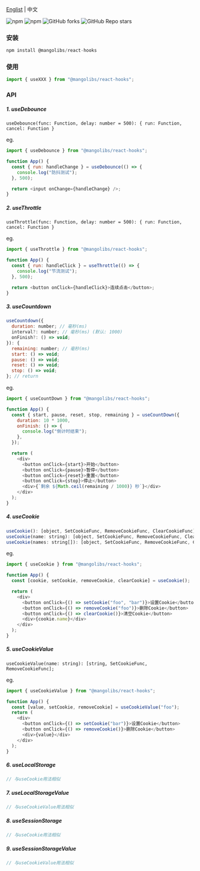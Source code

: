 <a href="https://github.com/chutaozh/mangolibs-react-hooks/tree/master#readme" target="_blank">Englist</a> | 中文

<p>
<img alt="npm" src="https://img.shields.io/npm/v/@mangolibs/react-hooks?logo=npm&color=%234ac41c">
<img alt="npm" src="https://img.shields.io/npm/dm/@mangolibs/react-hooks?logo=npm&color=%234ac41c">
<img alt="GitHub forks" src="https://img.shields.io/github/forks/chutaozh/mangolibs-react-hooks">
<img alt="GitHub Repo stars" src="https://img.shields.io/github/stars/chutaozh/mangolibs-react-hooks">
</p>

### 安装

```js
npm install @mangolibs/react-hooks
```

### 使用

```js
import { useXXX } from "@mangolibs/react-hooks";
```

### API

##### 1. useDebounce

`useDebounce(func: Function, delay: number = 500): { run: Function, cancel: Function }`

eg.

```js
import { useDebounce } from "@mangolibs/react-hooks";

function App() {
  const { run: handleChange } = useDebounce(() => {
    console.log("防抖测试");
  }, 500);

  return <input onChange={handleChange} />;
}
```

##### 2. useThrottle

`useThrottle(func: Function, delay: number = 500): { run: Function, cancel: Function }`

eg.

```js
import { useThrottle } from "@mangolibs/react-hooks";

function App() {
  const { run: handleClick } = useThrottle(() => {
    console.log("节流测试");
  }, 500);

  return <button onClick={handleClick}>连续点击</button>;
}
```

##### 3. useCountdown

```js
useCountdown({
  duration: number; // 毫秒(ms)
  interval?: number; // 毫秒(ms) (默认: 1000)
  onFinish?: () => void;
}): {
  remaining: number; // 毫秒(ms)
  start: () => void;
  pause: () => void;
  reset: () => void;
  stop: () => void;
}; // return
```

eg.

```js
import { useCountDown } from "@mangolibs/react-hooks";

function App() {
  const { start, pause, reset, stop, remaining } = useCountDown({
    duration: 10 * 1000,
    onFinish: () => {
      console.log("倒计时结束");
    },
  });

  return (
    <div>
      <button onClick={start}>开始</button>
      <button onClick={pause}>暂停</button>
      <button onClick={reset}>重置</button>
      <button onClick={stop}>停止</button>
      <div>{`剩余 ${Math.ceil(remaining / 1000)} 秒`}</div>
    </div>
  );
}
```

##### 4. useCookie

```js
useCookie(): [object, SetCookieFunc, RemoveCookieFunc, ClearCookieFunc];
useCookie(name: string): [object, SetCookieFunc, RemoveCookieFunc, ClearCookieFunc];
useCookie(names: string[]): [object, SetCookieFunc, RemoveCookieFunc, ClearCookieFunc];
```

eg.

```js
import { useCookie } from "@mangolibs/react-hooks";

function App() {
  const [cookie, setCookie, removeCookie, clearCookie] = useCookie();

  return (
    <div>
      <button onClick={() => setCookie("foo", "bar")}>设置Cookie</button>
      <button onClick={() => removeCookie("foo")}>删除Cookie</button>
      <button onClick={() => clearCookie()}>清空Cookie</button>
      <div>{cookie.name}</div>
    </div>
  );
}
```

##### 5. useCookieValue

`useCookieValue(name: string): [string, SetCookieFunc, RemoveCookieFunc];`

eg.

```js
import { useCookieValue } from "@mangolibs/react-hooks";

function App() {
  const [value, setCookie, removeCookie] = useCookieValue("foo");
  return (
    <div>
      <button onClick={() => setCookie("bar")}>设置Cookie</button>
      <button onClick={() => removeCookie()}>删除Cookie</button>
      <div>{value}</div>
    </div>
  );
}
```

##### 6. useLocalStorage

```js
// 与useCookie用法相似
```

##### 7. useLocalStorageValue

```js
// 与useCookieValue用法相似
```

##### 8. useSessionStorage

```js
// 与useCookie用法相似
```

##### 9. useSessionStorageValue

```js
// 与useCookieValue用法相似
```
